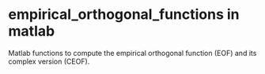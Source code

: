 # empirical_orthogonal_functions in matlab
Matlab functions to compute the empirical orthogonal function (EOF) and its complex version (CEOF).

